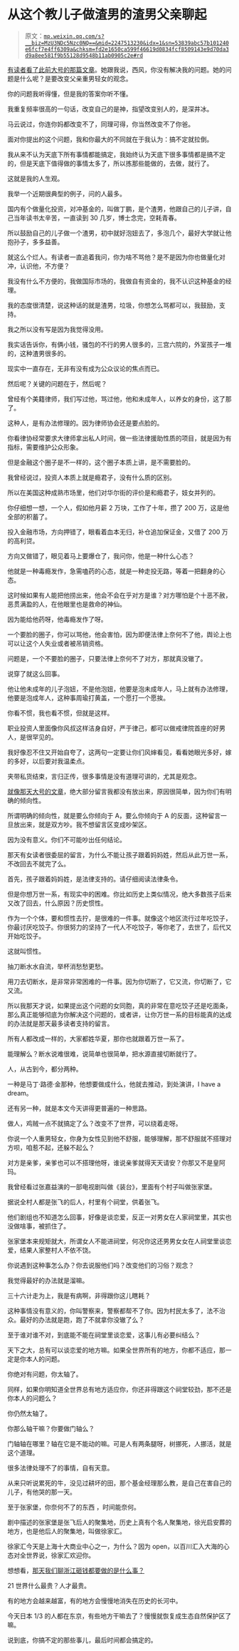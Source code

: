 # 从这个教儿子做渣男的渣男父亲聊起

> 原文：[`mp.weixin.qq.com/s?__biz=MzU3NDc5Nzc0NQ==&mid=2247513230&idx=1&sn=53839abc57b101240e6fcf7e4ff6309a&chksm=fd2e1650ca599f46619d0834fcf8509143e9d70da3d9a8ee581f9b55128d9548b11ab0905c2e#rd`](http://mp.weixin.qq.com/s?__biz=MzU3NDc5Nzc0NQ==&mid=2247513230&idx=1&sn=53839abc57b101240e6fcf7e4ff6309a&chksm=fd2e1650ca599f46619d0834fcf8509143e9d70da3d9a8ee581f9b55128d9548b11ab0905c2e#rd)

[有读者看了此前大号的那篇文章](http://mp.weixin.qq.com/s?__biz=MzU0MjYwNDU2Mw==&mid=2247503998&idx=2&sn=8f6421e5175592bd0cf94a3c29769bfb&chksm=fb1abc02cc6d3514e4ad0daba98650db5155bd7316eaf6b8cc5dba2918697c45c0000780a2b4&scene=21#wechat_redirect)。她跟我说，西风，你没有解决我的问题。她的问题是什么呢？是要改变父亲重男轻女的观念。

你的问题我听得懂，但是我的答案你听不懂。 

我重复频率很高的一句话，改变自己的是神，指望改变别人的，是深井冰。 

马云说过，你连你妈都改变不了，同理可得，你当然改变不了你爸。

面对你提出的这个问题，我和你最大的不同就在于我认为：搞不定就拉倒。 

我从来不认为天底下所有事情都能搞定，我始终认为天底下很多事情都是搞不定的，但是天底下值得做的事情太多了，所以拣那些能做的，去做，就行了。 

这就是我的人生观。 

我举一个近期很典型的例子，问的人最多。 

国内有个做量化投资，对冲基金的，叫做丁鹏，是个渣男，他跟自己的儿子讲，自己当年读书太辛苦，一直读到 30 几岁，博士念完，空耗青春。

所以鼓励自己的儿子做一个渣男，初中就好泡妞去了，多泡几个，最好大学就让他抱孙子，多多益善。

就这么个烂人。有读者一直追着我问，你为啥不骂他？是不是因为你也做量化对冲，认识他，不方便？ 

我没有什么不方便的，我做国际市场的，我做自有资金的，我不认识这种基金的经理。

我的态度很清楚，说这种话的就是渣男，垃圾，你想怎么骂都可以，我鼓励，支持。

我之所以没有写是因为我觉得没用。 

我实话告诉你，有俩小钱，骚包的不行的男人很多的，三宫六院的，外室孩子一堆的，这种渣男很多的。 

现实中一直存在，无非有没有成为公众议论的焦点而已。 

然后呢？关键的问题在于，然后呢？ 

曾经有个美籍律师，我们写过他，骂过他，他和未成年人，以养女的身份，这了那了。 

这种人，是有办法修理的。因为律师协会还是要点脸的。

你看律协经常要求大律师拿出私人时间，做一些法律援助性质的项目，就是因为有指标，需要维护公众形象。

但是金融这个圈子是不一样的，这个圈子本质上讲，是不需要脸的。 

我曾经说过，投资人本质上就是瘾君子，没有什么质的区别。

所以在美国这种成熟市场里，他们对华尔街的评价是和瘾君子，妓女并列的。 

你仔细想一想，一个人，假如他月薪 2 万块，工作了十年，攒了 200 万，这是他全部的积蓄了。 

投入金融市场，方向押错了，眼看着血本无归，补仓追加保证金，又借了 200 万的高利贷。

方向又做错了，眼见着马上要爆仓了，我问你，他是一种什么心态？ 

他就是一种毒瘾发作，急需嗑药的心态，就是一种走投无路，等着一把翻身的心态。

这时候如果有人能把他捞出来，他会不会在乎对方是谁？对方哪怕是个十恶不赦，恶贯满盈的人，在他眼里也是救命的神仙。

因为能给他药呀，他毒瘾发作了呀。

一个要脸的圈子，你可以骂他，他会害怕，因为即便法律上奈何不了他，舆论上也可以让这个人失业或者被吊销资格。

问题是，一个不要脸的圈子，只要法律上奈何不了对方，那就真没辙了。

说穿了就这么回事。 

他让他未成年的儿子泡妞，不是他泡妞，他要是泡未成年人，马上就有办法修理，他要是泡成年人，这种事周瑜打黄盖，一个愿打一个愿挨。

你看不惯，我也看不惯，但就是这样。 

职业投资人里面像你风叔这样洁身自好，严于律己，都可以做戒律院首座的好男人，是很罕见的。

我好像忍不住又开始自夸了，这两句一定要让你们风婶看见，看看她眼光多好，嫁的多好，以后要对我温柔点。 

夹带私货结束，言归正传，很多事情是没有道理可讲的，尤其是观念。

[就像那天大号的文章](http://mp.weixin.qq.com/s?__biz=MzU0MjYwNDU2Mw==&mid=2247503998&idx=2&sn=8f6421e5175592bd0cf94a3c29769bfb&chksm=fb1abc02cc6d3514e4ad0daba98650db5155bd7316eaf6b8cc5dba2918697c45c0000780a2b4&scene=21#wechat_redirect)，绝大部分留言我都没有放出来，原因很简单，因为你们有明确的倾向性。 

所谓明确的倾向性，就是要么你倾向于 A，要么你倾向于 A 的反面，这种留言一旦放出来，就是双方吵。我不想留言区变成吵架区。 

因为没有意义。你们不可能吵出任何结论。 

那天有女读者很委屈的留言，为什么不能让孩子跟着妈妈姓，然后从此万世一系，不改回去不就完了么。 

首先，孩子跟着妈妈姓，是法律支持的。请仔细阅读法律条令。 

但是你想万世一系，有现实中的困难。你比如历史上类似情况，绝大多数孩子后来又改了回去，什么原因？历史惯性。

作为一个个体，要和惯性去拧，是很难的一件事。就像这个地区流行过年吃饺子，你最讨厌吃饺子。你很努力的坚持了一代人不吃饺子，等你老了，去世了，后代又开始吃饺子。

这就叫惯性。 

抽刀断水水自流，举杯消愁愁更愁。

用刀去切断水，是非常非常困难的一件事。因为你切断了，它又流，你切断了，它又流。

所以我那天才说，如果提出这个问题的女同胞，真的非常在意吃饺子还是吃面条，那么真正能够彻底为你解决这个问题的，或者讲，让你万世一系的目标能真的达成的办法就是那天最多读者支持的留言。 

所有人都改成一样的，大家都姓华夏，那你也就跟着万世一系了。

能理解么？断水说难很难，说简单也很简单，把水源直接切断就行了。 

人，从古到今，都分两种。 

一种是马丁·路德·金那种，他想要做成什么，他就去推动，到处演讲，I have a dream。

还有另一种，就是本文今天讲得更普遍的一种思路。

做人，鸡贼一点不就搞定了么？改变不了世界，可以绕着走呀。

你说一个人重男轻女，你身为女性见到他不舒服，能够理解，那不舒服就不搭理对方呗，咱惹不起，还躲不起么？ 

对方是亲爹，亲爹也可以不搭理他呀，谁说亲爹就得天天请安？你那又不是皇阿玛。 

我曾经看过张嘉益演的一部电视剧叫做《装台》，里面有个村子叫做张家堡。

据说全村人都是张飞的后人，村里有个祠堂，供着张飞。

他们剧组也不知道怎么回事，好像是谈恋爱，反正一对男女在人家祠堂里，其实也没做啥事，被抓住了。 

张家堡本来规矩就大，所谓女人不能进祠堂，何况你这还男男女女在人祠堂里谈恋爱，结果人家整村人不依不饶。

你说遇到这种事怎么办？你去说服他们吗？改变他们的习俗？观念？ 

我觉得最好的办法就是溜嘛。 

三十六计走为上，我是有病啊，非得跟你这儿瞎耗？ 

这种事情没有意义的，你叫警察来，警察都帮不了你。因为村民太多了，法不治众。最好的办法就是跑，跑了不就拿你没辙了么？

至于谁对谁不对，到底能不能在祠堂里谈恋爱，这事儿有必要纠结么？ 

天下之大，总有可以谈恋爱的地方嘛。如果全世界所有的地方，你都不适应，那一定是你本人的问题。 

你绝对有问题，你太轴了。 

同样，如果你明知道全世界总有地方适应你，你还非得跟这个祠堂较劲，那不还是你本人的问题么？

你仍然太轴了。 

你那么轴干嘛？你要做门轴么？

门轴轴在哪里？轴在它是不能动的嘛。可是人有两条腿呀，树挪死，人挪活，就是这个道理。

很多法律处理不了的事情，自有天意。

从来只听说累死的牛，没见过耕坏的田，那个基金经理那么教，是自己在害自己的儿子，有他哭的那一天。 

至于张家堡，你奈何不了的东西 ，时间能奈何。

剧中描述的张家堡是张飞后人的聚集地，历史上真有个名人聚集地，徐光启安葬的地方，也是他后人的聚集地，叫做徐家汇。

徐家汇今天是上海十大商业中心之一，为什么？因为 open，以百川汇入大海的心态对全世界说，徐家汇欢迎你。

想想看，[那天我们聊浙江砸钱都要做的是什么事？](http://mp.weixin.qq.com/s?__biz=MzU3NDc5Nzc0NQ==&mid=2247513089&idx=2&sn=713a6ea0a4dbccc81e2e082814f5baf2&chksm=fd2e16dfca599fc9b0c036166d592c7213ca883ddd32825d64d914a15ac3fcdcce510c3ead77&scene=21#wechat_redirect)

21 世界什么最贵？人才最贵。

有的地方会越来越富，有的地方会慢慢地消失在历史的长河中。

今天日本 1/3 的人都在东京，有些地方干嘛去了？慢慢就恢复成生态自然保护区了嘛。

说到底，你搞不定的那些事儿，最后时间都会搞定的。